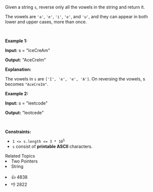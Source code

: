 <p>Given a string <code>s</code>, reverse only all the vowels in the string and return it.</p>

<p>The vowels are <code>'a'</code>, <code>'e'</code>, <code>'i'</code>, <code>'o'</code>, and <code>'u'</code>, and they can appear in both lower and upper cases, more than once.</p>

<p>&nbsp;</p> 
<p><strong class="example">Example 1:</strong></p>

<div class="example-block"> 
 <p><strong>Input:</strong> <span class="example-io">s = "IceCreAm"</span></p> 
</div>

<p><strong>Output:</strong> <span class="example-io">"AceCreIm"</span></p>

<p><strong>Explanation:</strong></p>

<p>The vowels in <code>s</code> are <code>['I', 'e', 'e', 'A']</code>. On reversing the vowels, s becomes <code>"AceCreIm"</code>.</p>

<p><strong class="example">Example 2:</strong></p>

<div class="example-block"> 
 <p><strong>Input:</strong> <span class="example-io">s = "leetcode"</span></p> 
</div>

<p><strong>Output:</strong> <span class="example-io">"leotcede"</span></p>

<p>&nbsp;</p> 
<p><strong>Constraints:</strong></p>

<ul> 
 <li><code>1 &lt;= s.length &lt;= 3 * 10<sup>5</sup></code></li> 
 <li><code>s</code> consist of <strong>printable ASCII</strong> characters.</li> 
</ul>

<div><div>Related Topics</div><div><li>Two Pointers</li><li>String</li></div></div><br><div><li>👍 4838</li><li>👎 2822</li></div>